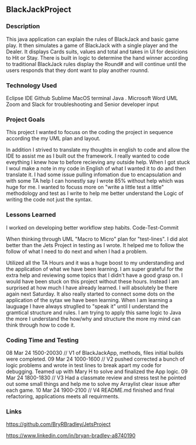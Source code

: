 ## BlackJackProject

### Description
This java application can explain the rules of BlackJack and basic game play. It then simulates a game of BlackJack with a single player and the Dealer. 
It displays Cards suits, values and total and takes in UI for desicions to Hit or Stay. There is built in logic to determine the hand winner according 
to traditional BlackJack rules display the Round# and will continue until the users responds that they dont want to play another rounnd. 

### Technology Used
Eclipse IDE
Github
Sublime
MacOS terminal
Java . Microsoft Word
UML
Zoom and Slack for troubleshooting and Senior developer input

### Project Goals
This project I wanted to focuss on the coding the project in sequence according the my UML plan and layout. 

In addition I strived to translate my thoughts in english to code and allow the IDE to assist me as I built out the framework.
I really wanted to code eveything I knew how to before recieving any outside help. When I got stuck I woul make a note in my code
in English of what I wanted it to do and then translate it. I had some issue pulling infomation due to encapsulation and with 
some TA help I can honestly say I wrote 85% without help which was huge for me. 
I wanted to focuss more on "write a little test a little" methodology and test as I write to help me better understand the Logic of 
writing the code not just the syntax. 

### Lessons Learned
I worked on developing better workflow step habits. Code-Test-Commit

When thinking through UML "Macro to Micro" plan for "test-lines". I did alot better than the Jets Project in testing as I wrote. It helped me to follow the follow of what
I need to do next and when I had a problem. 

Utilized all the TA Hours and it was a huge boost to my understanding and the application of what we have been learning. I am super grateful for the extra help and reviewing some topics that I didn't have a good grasp on. I would have been stuck on this project without these hours. Instead I am surprised at how much I have already learned. I will absolutely be there again next Saturday. It also really started to connect some dots on the application of the 
sytax we have been learning. When I am learning a lauguage I have always struglled to "speak it" until I understand the gramtical structure and rules. I am trying to apply this same logic to Java the more I understand the how/why 
and structure the more my mind can think through how to code it. 

### Coding Time and Testing
08 Mar 24 1500-20030 // V1 of BlackJackApp, methods, files initial builds were completed.
09 Mar 24 1000-1600 // V2 pushed corrected a bunch of logic problems and wrote in test lines to break apart my code for debugging. Teamed up with Mary H to solve and finalized the App logic.
09 Mar 24 1800-1830 // V3  Had a classmate review and stress test he pointed out some small things and help me to solve my Arraylist clear issue after each game. 
10 Mar 24 1900-2100 // V4 README.md finished and final refactoring, applications meets all requirments.

### Links

https://github.com/BryRBradley/JetsProject

https://www.linkedin.com/in/bryan-bradley-a8740190